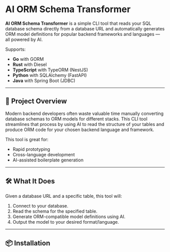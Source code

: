 # AI ORM Schema Transformer

**AI ORM Schema Transformer** is a simple CLI tool that reads your SQL database schema directly from a database URL and automatically generates ORM model definitions for popular backend frameworks and languages — all powered by AI.

Supports:
- **Go** with GORM
- **Rust** with Diesel
- **TypeScript** with TypeORM (NestJS)
- **Python** with SQLAlchemy (FastAPI)
- **Java** with Spring Boot (JDBC)

---

## 🚀 Project Overview

Modern backend developers often waste valuable time manually converting database schemas to ORM models for different stacks. This CLI tool streamlines that process by using AI to read the structure of your tables and produce ORM code for your chosen backend language and framework.

This tool is great for:
- Rapid prototyping
- Cross-language development
- AI-assisted boilerplate generation

---

## 🛠️ What It Does

Given a database URL and a specific table, this tool will:
1. Connect to your database.
2. Read the schema for the specified table.
3. Generate ORM-compatible model definitions using AI.
4. Output the model to your desired format/language.

---

## 📦 Installation

